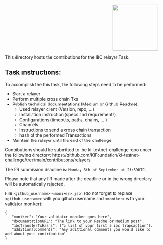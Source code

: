 <p align="right">
    <img width=150px src="https://wallet-testnet.blockchain.ki/static/img/icons/ki-chain.png" />
</p>


This directory hosts the contributions for the IBC relayer Task.

## Task instructions:

To accomplish the this task, the following steps need to be performed:
- Start a relayer
- Perform multiple cross chain Txs
- Publish technical documentations (Medium or Github Readme):
    - Used relayer client (Version, repo, …)
    - Installation instruction (specs and requirements)
    - Configurations (timeouts, paths, chains, … )
    - Channels
    - Instructions to send a cross chain transaction
    - hash of the performed Transactions  
- Maintain the relayer until the end of the challenge

Contributions should be submitted to the ki-testnet-challenge repo under the following directory:
https://github.com/KiFoundation/ki-testnet-challenge/tree/main/contributions/relayers

The PR submission deadline is:  `Monday 6th of September at 23:59UTC`.

Please note that any PR made after the deadline or in the wrong directory will be automatically rejected.


File `<github_username>-<moniker>.json` (do not forget to replace `<github_username>` with you github username and  `<moniker>` with your validator moniker):
```
{
   "moniker": "Your validator moniker goes here",
   "documentationURL": "The link to your Readme or Medium post",
   "ibcTransferTxHashs": ["a list of your first 5 ibc transaction"],
   "additionalComments": "Any adittional comments you would like to add about your contribution"
}
```